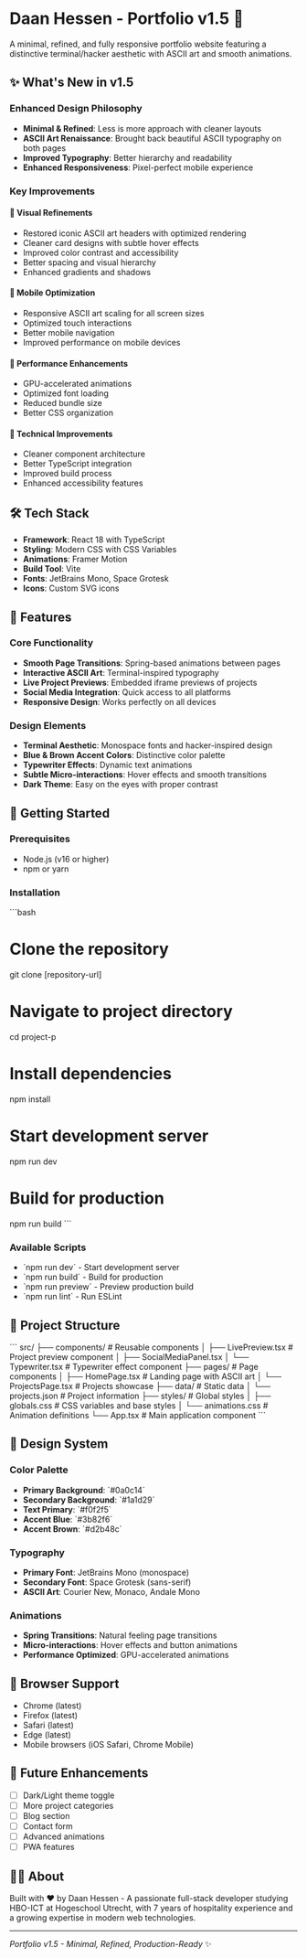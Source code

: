 # Daan Hessen - Portfolio v1.5 🚀

A minimal, refined, and fully responsive portfolio website featuring a distinctive terminal/hacker aesthetic with ASCII art and smooth animations.

## ✨ What's New in v1.5

### Enhanced Design Philosophy

- **Minimal & Refined**: Less is more approach with cleaner layouts
- **ASCII Art Renaissance**: Brought back beautiful ASCII typography on both pages
- **Improved Typography**: Better hierarchy and readability
- **Enhanced Responsiveness**: Pixel-perfect mobile experience

### Key Improvements

#### 🎨 Visual Refinements

- Restored iconic ASCII art headers with optimized rendering
- Cleaner card designs with subtle hover effects
- Improved color contrast and accessibility
- Better spacing and visual hierarchy
- Enhanced gradients and shadows

#### 📱 Mobile Optimization

- Responsive ASCII art scaling for all screen sizes
- Optimized touch interactions
- Better mobile navigation
- Improved performance on mobile devices

#### 🚀 Performance Enhancements

- GPU-accelerated animations
- Optimized font loading
- Reduced bundle size
- Better CSS organization

#### 🔧 Technical Improvements

- Cleaner component architecture
- Better TypeScript integration
- Improved build process
- Enhanced accessibility features

## 🛠 Tech Stack

- **Framework**: React 18 with TypeScript
- **Styling**: Modern CSS with CSS Variables
- **Animations**: Framer Motion
- **Build Tool**: Vite
- **Fonts**: JetBrains Mono, Space Grotesk
- **Icons**: Custom SVG icons

## 🎯 Features

### Core Functionality

- **Smooth Page Transitions**: Spring-based animations between pages
- **Interactive ASCII Art**: Terminal-inspired typography
- **Live Project Previews**: Embedded iframe previews of projects
- **Social Media Integration**: Quick access to all platforms
- **Responsive Design**: Works perfectly on all devices

### Design Elements

- **Terminal Aesthetic**: Monospace fonts and hacker-inspired design
- **Blue & Brown Accent Colors**: Distinctive color palette
- **Typewriter Effects**: Dynamic text animations
- **Subtle Micro-interactions**: Hover effects and smooth transitions
- **Dark Theme**: Easy on the eyes with proper contrast

## 🚀 Getting Started

### Prerequisites

- Node.js (v16 or higher)
- npm or yarn

### Installation

\`\`\`bash

# Clone the repository

git clone [repository-url]

# Navigate to project directory

cd project-p

# Install dependencies

npm install

# Start development server

npm run dev

# Build for production

npm run build
\`\`\`

### Available Scripts

- \`npm run dev\` - Start development server
- \`npm run build\` - Build for production
- \`npm run preview\` - Preview production build
- \`npm run lint\` - Run ESLint

## 📁 Project Structure

\`\`\`
src/
├── components/ # Reusable components
│ ├── LivePreview.tsx # Project preview component
│ ├── SocialMediaPanel.tsx
│ └── Typewriter.tsx # Typewriter effect component
├── pages/ # Page components
│ ├── HomePage.tsx # Landing page with ASCII art
│ └── ProjectsPage.tsx # Projects showcase
├── data/ # Static data
│ └── projects.json # Project information
├── styles/ # Global styles
│ ├── globals.css # CSS variables and base styles
│ └── animations.css # Animation definitions
└── App.tsx # Main application component
\`\`\`

## 🎨 Design System

### Color Palette

- **Primary Background**: \`#0a0c14\`
- **Secondary Background**: \`#1a1d29\`
- **Text Primary**: \`#f0f2f5\`
- **Accent Blue**: \`#3b82f6\`
- **Accent Brown**: \`#d2b48c\`

### Typography

- **Primary Font**: JetBrains Mono (monospace)
- **Secondary Font**: Space Grotesk (sans-serif)
- **ASCII Art**: Courier New, Monaco, Andale Mono

### Animations

- **Spring Transitions**: Natural feeling page transitions
- **Micro-interactions**: Hover effects and button animations
- **Performance Optimized**: GPU-accelerated animations

## 📱 Browser Support

- Chrome (latest)
- Firefox (latest)
- Safari (latest)
- Edge (latest)
- Mobile browsers (iOS Safari, Chrome Mobile)

## 🔮 Future Enhancements

- [ ] Dark/Light theme toggle
- [ ] More project categories
- [ ] Blog section
- [ ] Contact form
- [ ] Advanced animations
- [ ] PWA features

## 👨‍💻 About

Built with ❤️ by Daan Hessen - A passionate full-stack developer studying HBO-ICT at Hogeschool Utrecht, with 7 years of hospitality experience and a growing expertise in modern web technologies.

---

_Portfolio v1.5 - Minimal, Refined, Production-Ready_ ✨
